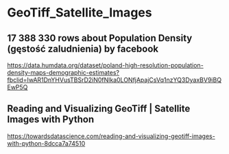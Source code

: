 # GeoTiff_Satellite_Images


## 17 388 330 rows about Population Density (gęstość zaludnienia) by facebook
https://data.humdata.org/dataset/poland-high-resolution-population-density-maps-demographic-estimates?fbclid=IwAR1DnYHVusTBSrD2iN0fNlka0LONfjApajCsVq1nzYQ3DyaxBV9iBQEwP5Q


## Reading and Visualizing GeoTiff | Satellite Images with Python 

https://towardsdatascience.com/reading-and-visualizing-geotiff-images-with-python-8dcca7a74510
